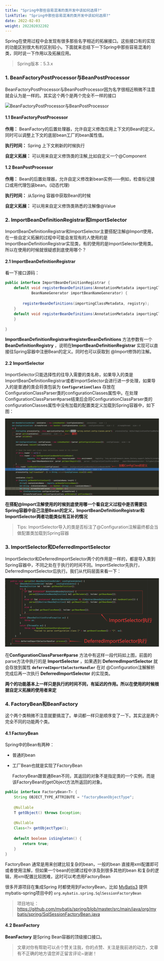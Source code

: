 ```yaml
---
title: "Spring中那些容易混淆的类开发中该如何选择?"
linkTitle: "Spring中那些容易混淆的类开发中该如何选择?"
date: 2022-02-03
weight: 202202032202
---
```


Spring在使用过程中会发现有很多那些名字相近的拓展接口。这些接口有的实现的功能区别很大有的区别较小。下面就来总结下一下Spring中那些容易混淆的类，同时说一下作用以及拓展应用。

> Spring版本：5.3.x

### 1.  BeanFactoryPostProcessor与BeanPostProcessor

BeanFactoryPostProcessor与BeanPostProcessor因为名字很相近稍微不注意就会认为是一样的。其实这个两个是两个完全不一样的接口

![BeanFactoryPostProcessor与BeanPostProcessor](https://raw.githubusercontent.com/mxsm/picture/main/spring/experience/BeanFactoryPostProcessor%E4%B8%8EBeanPostProcessor.png)

#### 1.1 BeanFactoryPostProcessor

**作用：** BeanFactory的后置处理器，允许自定义修改应用上下文的Bean的定义。同时可以调整上下文的底层bean工厂的bean属性值。

**执行时间：** Spring 上下文刷新的时候执行

**自定义拓展：** 可以用来自定义修饰类的注解,比如自定义一个@Component

#### 1.2 BeanPostProcessor

**作用：** Bean的后置处理器，允许自定义修改新bean实例——例如，检查标记接口或用代理包装bean。(动态代理)

**执行时间：** 从Spring 容器中获取Bean的时候

**自定义拓展：** 可以用来自定义修饰类熟悉的注解像@Value

### 2. ImportBeanDefinitionRegistrar和ImportSelector

ImportBeanDefinitionRegistrar和ImportSelector主要搭配注解@Import使用，在一些自定义拓展的过程中可能会发现有的人使用的是ImportBeanDefinitionRegistrar实现类，有的使用的是ImportSelector使用类。所以在使用的时候就很疑惑到底使用哪个？

#### 2.1 ImportBeanDefinitionRegistrar

看一下接口源码：

```java
public interface ImportBeanDefinitionRegistrar {
	default void registerBeanDefinitions(AnnotationMetadata importingClassMetadata, BeanDefinitionRegistry registry,
			BeanNameGenerator importBeanNameGenerator) {

		registerBeanDefinitions(importingClassMetadata, registry);
	}
	default void registerBeanDefinitions(AnnotationMetadata importingClassMetadata, BeanDefinitionRegistry registry) {
	}

}
```

**ImportBeanDefinitionRegistrar#registerBeanDefinitions** 方法参数有一个**BeanDefinitionRegistry** ，说明在**ImportBeanDefinitionRegistrar** 实现可以直接往Spring容器中注册Bean的定义。同时也可以获取到 @Import修饰的注解。

#### 2.2 ImportSelector

ImportSelector只能选择性的往导入需要的类名称，如果导入的类是ImportBeanDefinitionRegistrar或者ImportSelector会进行进一步处理，如果导入的是普通的类会将类包装为 **`ConfigurationClass`** 存放在ConfigurationClassParser类的configurationClasses属性中。在处理ConfigurationClassParser#parse结束后会将ConfigurationClassParser类的configurationClasses属性中没有加载的配置类定义加载到Spring容器中，如下图：

![image-20220204011652184](https://raw.githubusercontent.com/mxsm/picture/main/spring/experience/image-20220204011652184.png)

**在搭配@Import注解使用的时候到底使用哪一个看自定义过程中是否需要往Spring容器中自己注册Bean的定义，ImportBeanDefinitionRegistrar和ImportSelector两者功能类似有互补的情况**

> Tips: ImportSelector导入的类是否标注了@Configuration注解最终都会当做配置类加载到Spring容器

### 3. ImportSelector和DeferredImportSelector

ImportSelector和DeferredImportSelector两个的作用是一样的，都是导入类到Spring容器中，不同之处在于执行的时间不同。ImportSelector先执行，DeferredImportSelector后执行。我们从代码层面来看一下：

![image-20220204111609644](https://raw.githubusercontent.com/mxsm/picture/main/spring/experience/image-20220204111609644.png)

在**ConfigurationClassParser#parse** 方法中有这样一段代码如上图，前面的parse方法中执行的是 **ImportSelector** ，如果遇到 **DeferredImportSelector** 就会存放到属性 **`deferredImportSelectorHandler`** 在对 @Configuration注解解析完成后再一次执行 **DeferredImportSelector** 的实现类。

**两个的功能基本上一样只是执行的时间不同，有延迟的作用。所以在使用的时候根据自定义拓展的使用者来定**

### 4. FactoryBean和BeanFactory

这个两个类稍微不注意就要搞混了。单词都一样只是顺序变了一下。其实这是两个完全不同的功能两个类。

#### 4.1 FactoryBean

Spring中的Bean有两种：

- 普通的bean

- 工厂Bean也就是实现了FactoryBean

  FactoryBean跟普通Bean不同，其返回的对象不是指定类的一个实例，而是该FactoryBean的getObject方法所返回的对象。

```java
public interface FactoryBean<T> {
	String OBJECT_TYPE_ATTRIBUTE = "factoryBeanObjectType";

	@Nullable
	T getObject() throws Exception;

	@Nullable
	Class<?> getObjectType();

	default boolean isSingleton() {
		return true;
	}
}
```

FactoryBean 通常是用来创建比较复杂的bean，一般的bean 直接用xml配置即可或者使用注解，但如果一个bean的创建过程中涉及到很多其他的bean 和复杂的逻辑，用xml配置比较困难，这时可以考虑用FactoryBean

很多开源项目在集成Spring 时都使用到FactoryBean，比如 [MyBatis3](https://link.jianshu.com/?t=https://github.com/mybatis/mybatis-3) 提供 mybatis-spring项目中的 `org.mybatis.spring.SqlSessionFactoryBean`

> 项目地址：https://github.com/mybatis/spring/blob/master/src/main/java/org/mybatis/spring/SqlSessionFactoryBean.java

#### 4.2 BeanFactory

**BeanFactory** 是Spring Bean容器的顶级接口接口。



> 文章对你有帮助可以点个赞关注我，你的点赞、关注是我前进的动力，文章有不正确的地方请您斧正留言评论~谢谢！